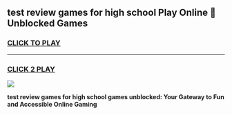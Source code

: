 
## test review games for high school Play Online 👋 Unblocked Games
<h3>
<a href="https://news.freeplayer.one?title=test_review_games_for_high_school&ref=17GH">CLICK TO PLAY</a></h3>
<hr>

<h3>
<a href="https://news.freeplayer.one?title=test_review_games_for_high_school&ref=17GH">CLICK 2 PLAY</a>
  
</h3>

<a href="https://news.freeplayer.one?title=test_review_games_for_high_school&ref=17GH/"><img src="https://clearcache.store/games.png"></a>


**test review games for high school games unblocked: Your Gateway to Fun and Accessible Online Gaming**
